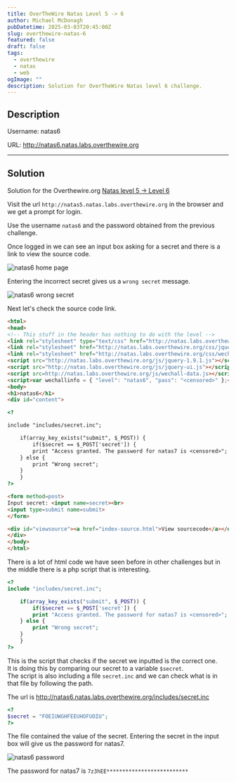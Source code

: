 ```yaml
---
title: OverTheWire Natas Level 5 -> 6
author: Michael McDonagh
pubDatetime: 2025-03-03T20:45:00Z
slug: overthewire-natas-6
featured: false
draft: false
tags:
  - overthewire
  - natas
  - web
ogImage: ""
description: Solution for OverTheWire Natas level 6 challenge.
---
```


## Description

Username: natas6  

URL:      <http://natas6.natas.labs.overthewire.org>

---

## Solution

Solution for the Overthewire.org [Natas level 5 -> Level 6](https://overthewire.org/wargames/natas/natas6.html)

Visit the url `http://natas5.natas.labs.overthewire.org` in the browser and we get a prompt for login.

Use the username `natas6` and the password obtained from the previous challenge.

Once logged in we can see an input box asking for a secret and there is a link to view the source code.

![natas6 home page](@/assets/images/overthewire/natas/natas06_home.png)

Entering the incorrect secret gives us a `wrong secret` message.

![natas6 wrong secret](@/assets/images/overthewire/natas/natas06_wrong_secret.png)

Next let's check the source code link.

```html
<html>
<head>
<!-- This stuff in the header has nothing to do with the level -->
<link rel="stylesheet" type="text/css" href="http://natas.labs.overthewire.org/css/level.css">
<link rel="stylesheet" href="http://natas.labs.overthewire.org/css/jquery-ui.css" />
<link rel="stylesheet" href="http://natas.labs.overthewire.org/css/wechall.css" />
<script src="http://natas.labs.overthewire.org/js/jquery-1.9.1.js"></script>
<script src="http://natas.labs.overthewire.org/js/jquery-ui.js"></script>
<script src=http://natas.labs.overthewire.org/js/wechall-data.js></script><script src="http://natas.labs.overthewire.org/js/wechall.js"></script>
<script>var wechallinfo = { "level": "natas6", "pass": "<censored>" };</script></head>
<body>
<h1>natas6</h1>
<div id="content">

<?

include "includes/secret.inc";

    if(array_key_exists("submit", $_POST)) {
        if($secret == $_POST['secret']) {
        print "Access granted. The password for natas7 is <censored>";
    } else {
        print "Wrong secret";
    }
    }
?>

<form method=post>
Input secret: <input name=secret><br>
<input type=submit name=submit>
</form>

<div id="viewsource"><a href="index-source.html">View sourcecode</a></div>
</div>
</body>
</html>
```

There is a lot of html code we have seen before in other challenges but in the middle there is a php script that is interesting.

```php
<?
include "includes/secret.inc";

    if(array_key_exists("submit", $_POST)) {
        if($secret == $_POST['secret']) {
        print "Access granted. The password for natas7 is <censored>";
    } else {
        print "Wrong secret";
    }
    }
?>
```

This is the script that checks if the secret we inputted is the correct one.  
It is doing this by comparing our secret to a variable `$secret`.  
The script is also including a file `secret.inc` and we can check what is in that file by following the path.

The url is <http://natas6.natas.labs.overthewire.org/includes/secret.inc>

```php
<?
$secret = "FOEIUWGHFEEUHOFUOIU";
?>
```

The file contained the value of the secret. Entering the secret in the input box will give us the password for natas7.

![natas6 password](@/assets/images/overthewire/natas/natas06_password.png)

The password for natas7 is `7z3hEE**************************`
